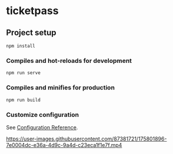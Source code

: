 # ticketpass

## Project setup
```
npm install
```

### Compiles and hot-reloads for development
```
npm run serve
```

### Compiles and minifies for production
```
npm run build
```

### Customize configuration
See [Configuration Reference](https://cli.vuejs.org/config/).


https://user-images.githubusercontent.com/87381721/175801896-7e0004dc-e36a-4d9c-9a4d-c23eca1f1e7f.mp4

